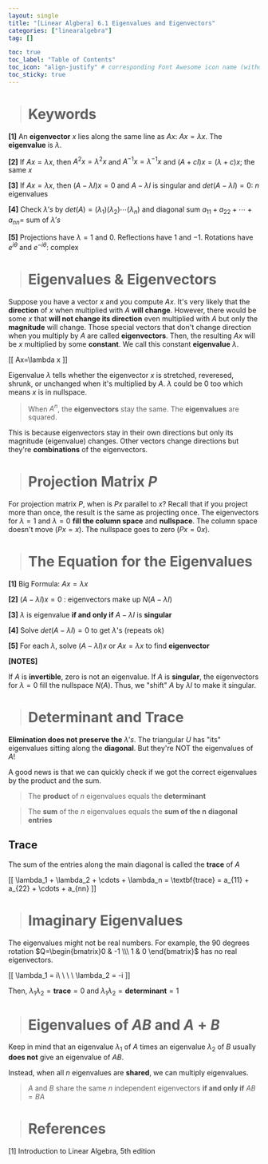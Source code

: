 ```yaml
---
layout: single
title: "[Linear Algbera] 6.1 Eigenvalues and Eigenvectors"
categories: ["linearalgebra"]
tag: []

toc: true
toc_label: "Table of Contents"
toc_icon: "align-justify" # corresponding Font Awesome icon name (without fa prefix)
toc_sticky: true
---
```


> # Keywords

**[1]** An **eigenvector** $x$ lies along the same line as $Ax$: $Ax=\lambda x$. The **eigenvalue** is $\lambda$.

**[2]** If $Ax=\lambda x$, then $A^2x=\lambda^2x$ and $A^{-1}x=\lambda^{-1}x$ and $(A+cI)x=(\lambda+c)x$; the same $x$

**[3]** If $Ax=\lambda x$, then $(A-\lambda I)x=0$ and $A-\lambda I$ is singular and $det(A-\lambda I)=0$: $n$ eigenvalues

**[4]** Check $\lambda's$ by $det(A) = (\lambda_1)(\lambda_2)\cdots(\lambda_n)$ and diagonal sum $a_{11}+a_{22}+ \cdots + a_{nn}=$ sum of $\lambda's$

**[5]** Projections have $\lambda=1$ and $0$. Reflections have $1$ and $-1$. Rotations have $e^{i \theta}$ and $e^{-i \theta}$: complex

> # Eigenvalues & Eigenvectors

Suppose you have a vector $x$ and you compute $Ax$. It's very likely that the **direction** of $x$ when multiplied with $A$ **will change**. However, there would be some $x$ that **will not change its direction** even multiplied with $A$ but only the **magnitude** will change. Those special vectors that don't change direction when you multiply by $A$ are called **eigenvectors**. Then, the resulting $Ax$ will be $x$ multiplied by some **constant**. We call this constant **eigenvalue** $\lambda$.

\[[ Ax=\lambda x \]]

Eigenvalue $\lambda$ tells whether the eigenvector $x$ is stretched, reveresed, shrunk, or unchanged when it's multiplied by $A$. $\lambda$ could be 0 too which means $x$ is in nullspace.

> When $A^n$, the **eigenvectors** stay the same. The **eigenvalues** are squared.

This is because eigenvectors stay in their own directions but only its magnitude (eigenvalue) changes. Other vectors change directions but they're **combinations** of the eigenvectors.

> # Projection Matrix $P$

For projection matrix $P$, when is $Px$ parallel to $x$? Recall that if you project more than once, the result is the same as projecting once. The eigenvectors for $\lambda=1$ and $\lambda=0$ **fill the column space** and **nullspace**. The column space doesn't move $(Px=x)$. The nullspace goes to zero $(Px=0x)$.

> # The Equation for the Eigenvalues

**[1]** Big Formula: $Ax=\lambda x$

**[2]** $(A-\lambda I)x=0$ : eigenvectors make up $N(A-\lambda I)$

**[3]** $\lambda$ is eigenvalue **if and only if** $A-\lambda I$ is **singular**

**[4]** Solve $det(A-\lambda I)=0$ to get $\lambda$'s (repeats ok)

**[5]** For each $\lambda$, solve $(A-\lambda I)x$ or $Ax=\lambda x$ to find **eigenvector**

**[NOTES]**

If $A$ is **invertible**, zero is not an eigenvalue. If $A$ is **singular**, the eigenvectors for $\lambda = 0$ fill the nullspace $N(A)$. Thus, we "shift" $A$ by $\lambda I$ to make it singular.

> # Determinant and Trace

**Elimination does not preserve the** $\lambda's$. The triangular $U$ has "its" eigenvalues sitting along the **diagonal**. But they're NOT the eigenvalues of $A$!

A good news is that we can quickly check if we got the correct eigenvalues by the product and the sum.

> The **product** of $n$ eigenvalues equals the **determinant**

> The **sum** of the $n$ eigenvalues equals the **sum of the n diagonal entries**

## Trace

The sum of the entries along the main diagonal is called the **trace** of $A$

\[[ \lambda_1 + \lambda_2 + \cdots + \lambda_n = \textbf{trace} = a_{11} + a_{22} + \cdots + a_{nn} \]]

> # Imaginary Eigenvalues

The eigenvalues might not be real numbers. For example, the 90 degrees rotation $Q=\begin{bmatrix}0 & -1 \\\ 1 & 0 \end{bmatrix}$ has no real eigenvectors.

\[[ \lambda_1 = i\ \ \ \ \lambda_2 = -i \]]

Then, $\lambda_1 \lambda_2 = \textbf{trace}=0$ and $\lambda_1\lambda_2=\textbf{determinant}=1$

> # Eigenvalues of $AB$ and $A+B$

Keep in mind that an eigenvalue $\lambda_1$ of $A$ times an eigenvalue $\lambda_2$ of $B$ usually **does not** give an eigenvalue of $AB$.

Instead, when all $n$ eigenvalues are **shared**, we can multiply eigenvalues.

> $A$ and $B$ share the same $n$ independent eigenvectors **if and only if** $AB=BA$

> # References

[1] Introduction to Linear Algebra, 5th edition
